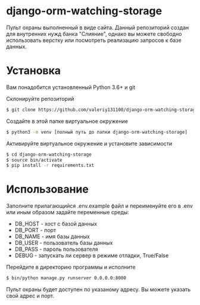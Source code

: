 # django-orm-watching-storage
Пульт охраны выполненный в виде сайта. Данный репозиторий создан для внутренних нужд банка "Слияние", однако вы можете свободно использовать верстку или посмотреть реализацию запросов к базе данных.

# Установка
Вам понадобится установленный Python 3.6+ и git

Склонируйте репозиторий
```bash
$ git clone https://github.com/valeriy131100/django-orm-watching-storage
```

Создайте в этой папке виртуальное окружение
```bash
$ python3 -m venv [полный путь до папки django-orm-watching-storage]
```

Активируйте виртуальное окружение и установите зависимости
```bash
$ cd django-orm-watching-storage
$ source bin/activate
$ pip install -r requirements.txt
```
# Использование
Заполните прилагающийся .env.example файл и переименуйте его в .env или иным образом задайте переменные среды:
* DB_HOST - хост с базой данных
* DB_PORT - порт
* DB_NAME - имя базы данных
* DB_USER - пользователь базы данных
* DB_PASS - пароль пользователя
* DEBUG - запускать ли сервер в режиме отладки, True/False

Перейдите в директорию программы и исполните
```bash
$ bin/python manage.py runserver 0.0.0.0:8000
```
Пульт охраны будет доступен по указаному адресу. Вы можете указать свой адрес и порт.
